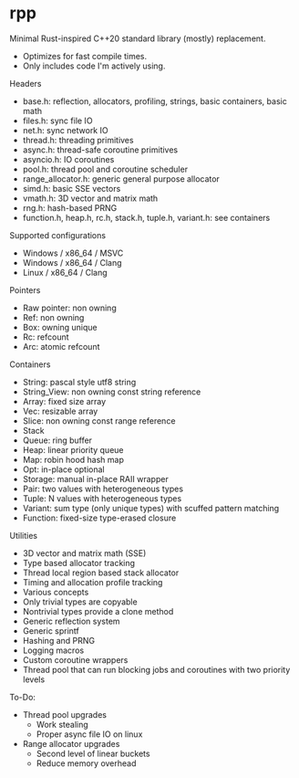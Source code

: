 # rpp

Minimal Rust-inspired C++20 standard library (mostly) replacement.

- Optimizes for fast compile times.
- Only includes code I'm actively using.

Headers
- base.h: reflection, allocators, profiling, strings, basic containers, basic math
- files.h: sync file IO
- net.h: sync network IO
- thread.h: threading primitives
- async.h: thread-safe coroutine primitives
- asyncio.h: IO coroutines
- pool.h: thread pool and coroutine scheduler
- range_allocator.h: generic general purpose allocator
- simd.h: basic SSE vectors
- vmath.h: 3D vector and matrix math
- rng.h: hash-based PRNG
- function.h, heap.h, rc.h, stack.h, tuple.h, variant.h: see containers

Supported configurations
- Windows / x86_64 / MSVC
- Windows / x86_64 / Clang
- Linux / x86_64 / Clang

Pointers
- Raw pointer: non owning
- Ref: non owning
- Box: owning unique
- Rc: refcount
- Arc: atomic refcount

Containers
- String: pascal style utf8 string
- String_View: non owning const string reference
- Array: fixed size array
- Vec: resizable array
- Slice: non owning const range reference
- Stack
- Queue: ring buffer
- Heap: linear priority queue
- Map: robin hood hash map
- Opt: in-place optional
- Storage: manual in-place RAII wrapper
- Pair: two values with heterogeneous types
- Tuple: N values with heterogeneous types
- Variant: sum type (only unique types) with scuffed pattern matching
- Function: fixed-size type-erased closure

Utilities
- 3D vector and matrix math (SSE)
- Type based allocator tracking
- Thread local region based stack allocator
- Timing and allocation profile tracking
- Various concepts
- Only trivial types are copyable
- Nontrivial types provide a clone method
- Generic reflection system
- Generic sprintf
- Hashing and PRNG
- Logging macros
- Custom coroutine wrappers
- Thread pool that can run blocking jobs and coroutines with two priority levels

To-Do:
- Thread pool upgrades
    - Work stealing
    - Proper async file IO on linux
- Range allocator upgrades
    - Second level of linear buckets
    - Reduce memory overhead
